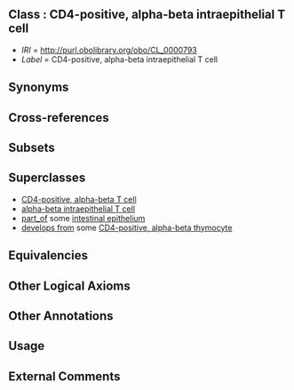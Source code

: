
## Class : CD4-positive, alpha-beta intraepithelial T cell

 * *IRI* = http://purl.obolibrary.org/obo/CL_0000793
 * *Label* = CD4-positive, alpha-beta intraepithelial T cell

## Synonyms


## Cross-references


## Subsets


## Superclasses

 * [CD4-positive, alpha-beta T cell](../../CL/24/CL_0000624.md)
 * [alpha-beta intraepithelial T cell](../../CL/97/CL_0000797.md)
 * [part_of](../../BFO/50/BFO_0000050.md) some [intestinal epithelium](../../UBERON/77/UBERON_0001277.md)
 * [develops from](../../RO/02/RO_0002202.md) some [CD4-positive, alpha-beta thymocyte](../../CL/10/CL_0000810.md)

## Equivalencies


## Other Logical Axioms


## Other Annotations


## Usage


## External Comments


